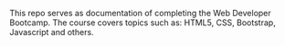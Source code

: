 This repo serves as documentation of completing the Web Developer Bootcamp. The course covers topics such as: HTML5, CSS, Bootstrap, Javascript and others. 
